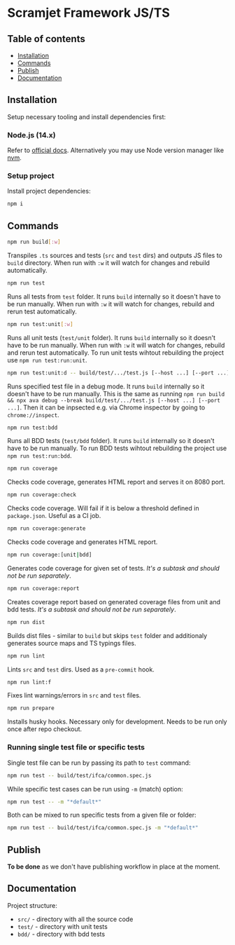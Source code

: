 # Scramjet Framework JS/TS

## Table of contents

- [Installation](#installation)
- [Commands](#commands)
- [Publish](#publish)
- [Documentation](#documentation)

## Installation

Setup necessary tooling and install dependencies first:

### Node.js (14.x)

Refer to [official docs](https://nodejs.org/en/download/). Alternatively you may use Node version manager like [nvm](https://github.com/nvm-sh/nvm).


### Setup project

Install project dependencies:

```bash
npm i
```

## Commands

```bash
npm run build[:w]
```

Transpiles `.ts` sources and tests (`src` and `test` dirs) and outputs JS files to `build` directory. When run with `:w` it will watch for changes and rebuild automatically.

```bash
npm run test
```

Runs all tests from `test` folder. It runs `build` internally so it doesn't have to be run manually. When run with `:w` it will watch for changes, rebuild and rerun test automatically.

```bash
npm run test:unit[:w]
```

Runs all unit tests (`test/unit` folder). It runs `build` internally so it doesn't have to be run manually. When run with `:w` it will watch for changes, rebuild and rerun test automatically. To run unit tests wihtout rebuilding the project use `npm run test:run:unit`.

```bash
npm run test:unit:d -- build/test/.../test.js [--host ...] [--port ...]
```

Runs specified test file in a debug mode. It runs `build` internally so it doesn't have to be run manually. This is the same as running
`npm run build && npx ava debug --break build/test/.../test.js [--host ...] [--port ...]`. Then it can be inpsected e.g. via Chrome inspector
by going to `chrome://inspect`.

```bash
npm run test:bdd
```

Runs all BDD tests (`test/bdd` folder). It runs `build` internally so it doesn't have to be run manually. To run BDD tests wihtout rebuilding the project use `npm run test:run:bdd`.

```bash
npm run coverage
```

Checks code coverage, generates HTML report and serves it on 8080 port.

```bash
npm run coverage:check
```

Checks code coverage. Will fail if it is below a threshold defined in `package.json`. Useful as a CI job.

```bash
npm run coverage:generate
```

Checks code coverage and generates HTML report.

```bash
npm run coverage:[unit|bdd]
```

Generates code coverage for given set of tests. _It's a subtask and should not be run separately_.

```bash
npm run coverage:report
```

Creates coverage report based on generated coverage files from unit and bdd tests. _It's a subtask and should not be run separately_.

```bash
npm run dist
```

Builds dist files - similar to `build` but skips `test` folder and additionaly generates source maps and TS typings files.

```bash
npm run lint
```

Lints `src` and `test` dirs. Used as a `pre-commit` hook.

```bash
npm run lint:f
```

Fixes lint warnings/errors in `src` and `test` files.

```bash
npm run prepare
```

Installs husky hooks. Necessary only for development. Needs to be run only once after repo checkout.

### Running single test file or specific tests

Single test file can be run by passing its path to `test` command:

```bash
npm run test -- build/test/ifca/common.spec.js
```

While specific test cases can be run using `-m` (match) option:

```bash
npm run test -- -m "*default*"
```

Both can be mixed to run specific tests from a given file or folder:

```bash
npm run test -- build/test/ifca/common.spec.js -m "*default*"
```

## Publish

**To be done** as we don't have publishing workflow in place at the moment.

## Documentation

Project structure:

* `src/` - directory with all the source code
* `test/` - directory with unit tests
* `bdd/` - directory with bdd tests
